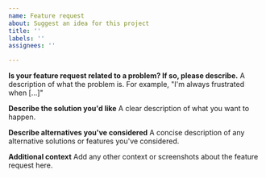 ```yaml
---
name: Feature request
about: Suggest an idea for this project
title: ''
labels: ''
assignees: ''

---
```


**Is your feature request related to a problem? If so, please describe.**
A description of what the problem is. For example,  "I'm always frustrated when [...]"

**Describe the solution you'd like**
A clear description of what you want to happen.

**Describe alternatives you've considered**
A concise description of any alternative solutions or features you've considered.

**Additional context**
Add any other context or screenshots about the feature request here.
